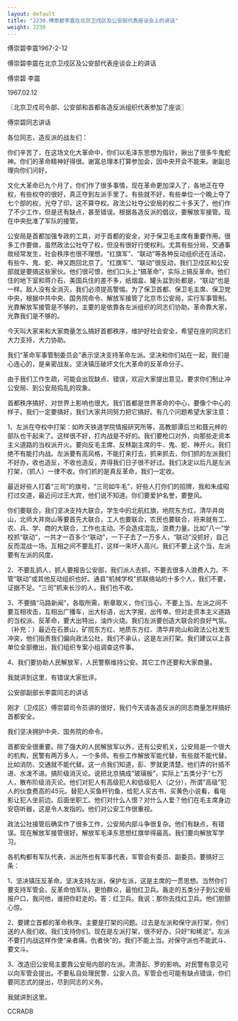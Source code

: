 ```yaml
---
layout: default
title: "2230.傅崇碧李震在北京卫戍区及公安部代表座谈会上的讲话"
weight: 2230
---
```


傅崇碧李震1967-2-12

傅崇碧李震在北京卫戍区及公安部代表座谈会上的讲话

傅崇碧 李震

1967.02.12

〖北京卫戍司令部、公安部和首都各造反派组织代表参加了座谈〗

傅崇碧同志讲话

各位同志，造反派的战友们：

你们辛苦了，在这场文化大革命中，你们以毛泽东思想为指针，揪出了很多牛鬼蛇神。你们的革命精神好得很。谢富总理本打算参加会，因中央开会不能来。谢副总理向你们问好。

文化大革命已九个月了，你们作了很多事情，现在革命更加深入了，各地正在夺权，有些权夺的很好，真正夺到左派手里了。有些就不好，有些单位一个晚上夺了七个部的权，光夺了印，这不算夺权。政法公社夺公安局的权二十多天了，他们作了不少工作，但是还有缺点，甚至错误。根据各造反派的倡议，要解放军接管。现在中央批准了军队的接管。

公安局是首都加强专政的工具，对于首都的安全，对于保卫毛主席有重要作用。很多工作要做，虽然政法公社夺了权，但没有很好行使权利。尤其有些分局，交通事故经常发生，社会秩序也很不理想。“红旗军”、“联动”等各种反动组织还在活动，有些牛、鬼、蛇、神又跑回北京了。“红旗军”、“联动”很反动，我们卫戍区和公安部就是要搞这些家伙。他们很可恨，他们口头上“搞革命”，实际上搞反革命。他们住的地下室和蒋介石，美国兵住的差不多，纸烟盒、罐头盆到处都是，“联动”也是一样。敌人没有全消灭，我们必须提高警惕。为了保卫首都、保卫毛主席、保卫党中央，根据中共中央、国务院命令、解放军接管了北京市公安局，实行军事管制。光靠解放军接管是不够的，主要的是依靠各左派组织的同志们协助。革命靠大家，光靠我们是不够的。

今天叫大家来和大家商量怎么搞好首都秩序，维护好社会安全，希望在座的同志们大力支持，大力协助。

我们“革命军事管制委员会”表示坚决支持革命左派。坚决和你们站在一起，我们是心连心的，是亲密战友。坚决镇压破坏文化大革命的反革命分子。

由于我们工作生疏，可能会出现缺点、错误，欢迎大家提出意见。要求你们制止冲公安局、到公安局捣乱的现象。

首都秩序搞好，对世界上影响也很大。我们首都是世界革命的中心，要像个中心的样子。我们一定要搞好，我们大家共同努力把它搞好。有几个问题希望大家注意：

1、左派在夺权中打架：如昨天铁道学院情报研究所等，高教部谭后兰和聂元梓的部队也干起来了。这样很不好，打内战是不好的。我们要枪口对外，向那些走资本主义道路的当权派开火。要向反毛主席、反林副主席的牛、鬼、蛇、神开火。我们绝不有能打内战。左派要有高风格，不能打来打去，抓来抓去，你们抓的左派我们不好办，收也造反，不收也造反，弄得我们日子很不好过。我们决定以后凡是左派打架，（抓人）一律不收。你们抓的是真反革命，我们一定收。

最近好些人打着“三司”的旗号，“三司如牛毛”，好些人打你们的招牌，我和朱成昭打过交道，最近问过王大宾，他们说不知道。你们要爱护名誉，要整风。

你们要联合，我们坚决支持大联合。学生中的北航红旗，地院东方红，清华井岗山，北师大井岗山等要首先大联合，工人也要联合，农民也要联合，将来就有工、农、兵、学、商的大联合，工作也主动。不会造成混乱，浪费力量。比如“八一”学校抓“联动”，一共才一百多个“联动”，一下子去了一万多人，“联动”没抓好，自己反而混战一场。互相之间不要乱打，这样一来坏人高兴。我们不要上这个当，左派要有左派的风度。

2、不要乱抓人，抓人要报告公安部，我们派人去抓，不要去很多人浪费人力。不管“联动”或其他反动组织也好。通县"机械学校"抓联络站的十多个人，我们不要，证据不足。“三司”抓来长沙的人，我们也不收。

3、不要搞“马路新闻”，各取所需，断章取义，你们当心，不要上当。左派之间不要互相攻击，互相出广播车，出大标语，出大字报，出传单。但对走资本主义道路的当权派、反革命，要大出特出，油炸火烧。我们左派要创造大联合的良好气氛。（补充：）最近在石景山，矿院东方红、地质东方红、清华井岗山和政法公社发生冲突，他们指责我们偏向政法公社，我们不承认，这是左派打架。我们建议以上各单位全部撤出，我们组织专案小组调查这件事。

4、我们要协助人民解放军，人民警察维持公安。其它工作还要和大家商量。

我就讲到这里，有错误大家批评。

公安部副部长李震同志的讲话

刚才（卫戍区）傅崇碧司令员讲的很好，我们今天请各造反派的同志商量怎样搞好首都安全。

我们坚决拥护中央、国务院的命令。

首都安全很重要。除了强大的人民解放军以外，还有公安机关，公安局是一个很大的机构，民警有两万多人，一个多师。有些工作解放军能代替，有些就不能代替。比如消防、交通就不能代替。这一点我们知道，彭、罗就更清楚。他们弄的针插不进、水泼不进。搞阶级消灭论。说把北京搞成“玻璃板”，实际上“五类分子”七万人，散布阶级消灭论。他们对犯人有高级犯人和低级犯人（之分），所谓“高级”犯人的伙食费高的45元。替犯人买鱼杆钓鱼，给犯人买古书，买黄色小说看，看电影让犯人坐前边。后面坐职工。他们对什么人恨？对什么人爱？他们在毛主席身边安窃听器，这是令人发指的。他们对公安工作很重视。

政法公社接管后确实作了很多工作，公安局内部斗争很复杂。他们有缺点，有错误。现在解放军接管很好。解放军毛泽东思想红旗举得最高。我们要向解放军学习。

各机构都有军队代表，派出所也有军事代表，军管会有委员、副委员。要搞好三条：

1、坚决镇压反革命。坚决支持左派，保护左派，这是主席的一贯思想。当然你们要支持军管会。反革命怕军队，更怕群众，最怕红卫兵。轰走的五类分子到公安局报户口，我问他，谁把你赶走的。答：红卫兵。我说：那你去找红卫兵。他们胆颤心惊。

2、要建立首都的革命秩序。主要是打架的问题。过去是左派和保守派打架，你们送的人我们收。我们支持你们。现在是左派打架，很不好办，只好“和稀泥”。左派不要打内战这样作使“亲者痛，仇者快”的，我们不能上当。对保守派也不能武斗、要文斗。

3、改造旧公安局主要靠公安局内部的左派。肃清彭、罗的影响。对民警有意见可以向军管会提出。不要私自处理民警、公安人员。军管会也可能有缺点错误，你们要同志式的提出，尽到同志的义务。

我就讲到这里。

CCRADB

